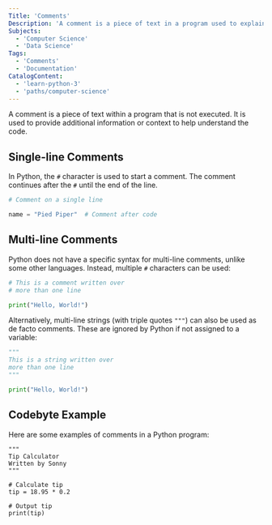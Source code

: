 ```yaml
---
Title: 'Comments'
Description: 'A comment is a piece of text in a program used to explain code. Python uses the # character to start a comment, which extends to the end of the line.'
Subjects:
  - 'Computer Science'
  - 'Data Science'
Tags:
  - 'Comments'
  - 'Documentation'
CatalogContent:
  - 'learn-python-3'
  - 'paths/computer-science'
---
```

A comment is a piece of text within a program that is not executed. It is used to provide additional information or context to help understand the code.

## Single-line Comments

In Python, the `#` character is used to start a comment. The comment continues after the `#` until the end of the line.

```py
# Comment on a single line

name = "Pied Piper"  # Comment after code
```

## Multi-line Comments

Python does not have a specific syntax for multi-line comments, unlike some other languages. Instead, multiple `#` characters can be used:

```py
# This is a comment written over
# more than one line

print("Hello, World!")
```

Alternatively, multi-line strings (with triple quotes `"""`) can also be used as de facto comments. These are ignored by Python if not assigned to a variable:

```py
"""
This is a string written over
more than one line
"""

print("Hello, World!")
```

## Codebyte Example

Here are some examples of comments in a Python program:

```codebyte/py
"""
Tip Calculator
Written by Sonny
"""

# Calculate tip
tip = 18.95 * 0.2

# Output tip
print(tip)
```
